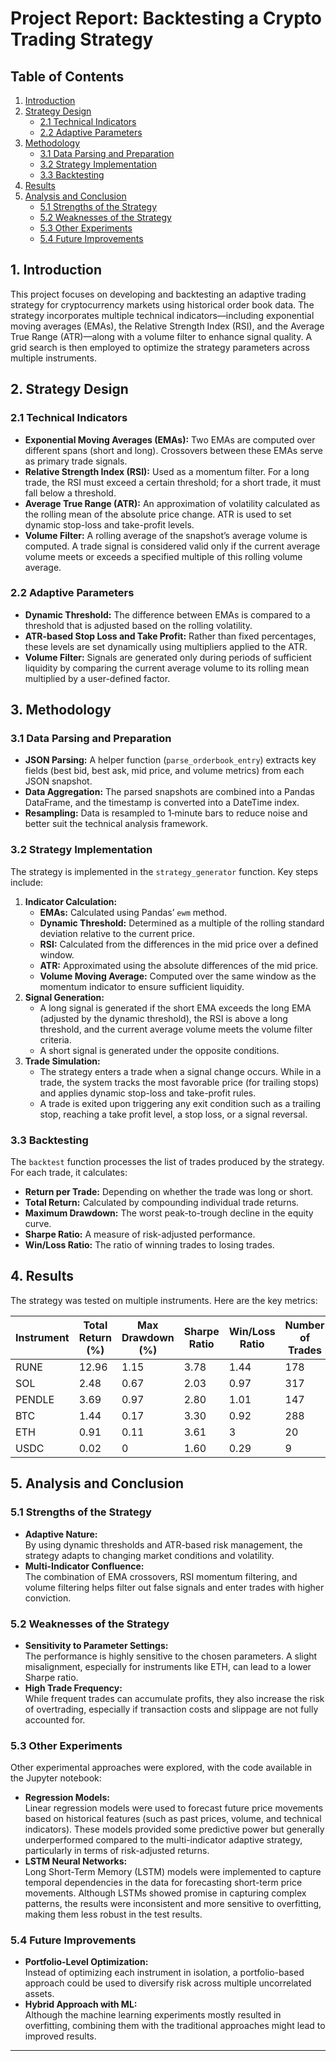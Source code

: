 

# Project Report: Backtesting a Crypto Trading Strategy


## Table of Contents

1. [Introduction](#1-introduction)
2. [Strategy Design](#2-strategy-design)
   - [2.1 Technical Indicators](#21-technical-indicators)
   - [2.2 Adaptive Parameters](#22-adaptive-parameters)
3. [Methodology](#3-methodology)
   - [3.1 Data Parsing and Preparation](#31-data-parsing-and-preparation)
   - [3.2 Strategy Implementation](#32-strategy-implementation)
   - [3.3 Backtesting](#33-backtesting)
4. [Results](#4-results)
5. [Analysis and Conclusion](#5-analysis-and-conclusion)
   - [5.1 Strengths of the Strategy](#51-strengths-of-the-strategy)
   - [5.2 Weaknesses of the Strategy](#52-weaknesses-of-the-strategy)
   - [5.3 Other Experiments](#53-other-experiments)
   - [5.4 Future Improvements](#54-future-improvements)


## 1. Introduction

This project focuses on developing and backtesting an adaptive trading strategy for cryptocurrency markets using historical order book data. The strategy incorporates multiple technical indicators—including exponential moving averages (EMAs), the Relative Strength Index (RSI), and the Average True Range (ATR)—along with a volume filter to enhance signal quality. A grid search is then employed to optimize the strategy parameters across multiple instruments.

## 2. Strategy Design

### 2.1 Technical Indicators

- **Exponential Moving Averages (EMAs):** Two EMAs are computed over different spans (short and long). Crossovers between these EMAs serve as primary trade signals.
- **Relative Strength Index (RSI):** Used as a momentum filter. For a long trade, the RSI must exceed a certain threshold; for a short trade, it must fall below a threshold.
- **Average True Range (ATR):** An approximation of volatility calculated as the rolling mean of the absolute price change. ATR is used to set dynamic stop-loss and take-profit levels.
- **Volume Filter:** A rolling average of the snapshot’s average volume is computed. A trade signal is considered valid only if the current average volume meets or exceeds a specified multiple of this rolling volume average.

### 2.2 Adaptive Parameters

- **Dynamic Threshold:** The difference between EMAs is compared to a threshold that is adjusted based on the rolling volatility.
- **ATR-based Stop Loss and Take Profit:** Rather than fixed percentages, these levels are set dynamically using multipliers applied to the ATR.
- **Volume Filter:** Signals are generated only during periods of sufficient liquidity by comparing the current average volume to its rolling mean multiplied by a user-defined factor.

## 3. Methodology

### 3.1 Data Parsing and Preparation

- **JSON Parsing:** A helper function (`parse_orderbook_entry`) extracts key fields (best bid, best ask, mid price, and volume metrics) from each JSON snapshot.
- **Data Aggregation:** The parsed snapshots are combined into a Pandas DataFrame, and the timestamp is converted into a DateTime index.
- **Resampling:** Data is resampled to 1‑minute bars to reduce noise and better suit the technical analysis framework.

### 3.2 Strategy Implementation

The strategy is implemented in the `strategy_generator` function. Key steps include:

1. **Indicator Calculation:**
   - **EMAs:** Calculated using Pandas’ `ewm` method.
   - **Dynamic Threshold:** Determined as a multiple of the rolling standard deviation relative to the current price.
   - **RSI:** Calculated from the differences in the mid price over a defined window.
   - **ATR:** Approximated using the absolute differences of the mid price.
   - **Volume Moving Average:** Computed over the same window as the momentum indicator to ensure sufficient liquidity.
2. **Signal Generation:**
   - A long signal is generated if the short EMA exceeds the long EMA (adjusted by the dynamic threshold), the RSI is above a long threshold, and the current average volume meets the volume filter criteria.
   - A short signal is generated under the opposite conditions.
3. **Trade Simulation:**
   - The strategy enters a trade when a signal change occurs. While in a trade, the system tracks the most favorable price (for trailing stops) and applies dynamic stop-loss and take-profit rules.
   - A trade is exited upon triggering any exit condition such as a trailing stop, reaching a take profit level, a stop loss, or a signal reversal.

### 3.3 Backtesting

The `backtest` function processes the list of trades produced by the strategy. For each trade, it calculates:
- **Return per Trade:** Depending on whether the trade was long or short.
- **Total Return:** Calculated by compounding individual trade returns.
- **Maximum Drawdown:** The worst peak-to-trough decline in the equity curve.
- **Sharpe Ratio:** A measure of risk-adjusted performance.
- **Win/Loss Ratio:** The ratio of winning trades to losing trades.

## 4. Results

The strategy was tested on multiple instruments. Here are the key metrics:

| Instrument | Total Return (%) | Max Drawdown (%) | Sharpe Ratio | Win/Loss Ratio | Number of Trades |
|------------|------------------|------------------|--------------|----------------|------------------|
| RUNE       | 12.96            | 1.15             | 3.78         | 1.44           | 178              |
| SOL        | 2.48             | 0.67             | 2.03         | 0.97           | 317              |
| PENDLE     | 3.69             | 0.97             | 2.80         | 1.01           | 147              |
| BTC        | 1.44             | 0.17             | 3.30         | 0.92           | 288              |
| ETH        | 0.91             | 0.11             | 3.61         | 3              | 20               |
| USDC       | 0.02             | 0                | 1.60         | 0.29           | 9                |

## 5. Analysis and Conclusion

### 5.1 Strengths of the Strategy

- **Adaptive Nature:**  
  By using dynamic thresholds and ATR-based risk management, the strategy adapts to changing market conditions and volatility.
- **Multi-Indicator Confluence:**  
  The combination of EMA crossovers, RSI momentum filtering, and volume filtering helps filter out false signals and enter trades with higher conviction.

### 5.2 Weaknesses of the Strategy

- **Sensitivity to Parameter Settings:**  
  The performance is highly sensitive to the chosen parameters. A slight misalignment, especially for instruments like ETH, can lead to a lower Sharpe ratio.
- **High Trade Frequency:**  
  While frequent trades can accumulate profits, they also increase the risk of overtrading, especially if transaction costs and slippage are not fully accounted for.

### 5.3 Other Experiments

Other experimental approaches were explored, with the code available in the Jupyter notebook:

- **Regression Models:**  
  Linear regression models were used to forecast future price movements based on historical features (such as past prices, volume, and technical indicators). These models provided some predictive power but generally underperformed compared to the multi-indicator adaptive strategy, particularly in terms of risk-adjusted returns.
- **LSTM Neural Networks:**  
  Long Short-Term Memory (LSTM) models were implemented to capture temporal dependencies in the data for forecasting short-term price movements. Although LSTMs showed promise in capturing complex patterns, the results were inconsistent and more sensitive to overfitting, making them less robust in the test results.

### 5.4 Future Improvements

- **Portfolio-Level Optimization:**  
  Instead of optimizing each instrument in isolation, a portfolio-based approach could be used to diversify risk across multiple uncorrelated assets.
- **Hybrid Approach with ML:**  
  Although the machine learning experiments mostly resulted in overfitting, combining them with the traditional approaches might lead to improved results.

---

